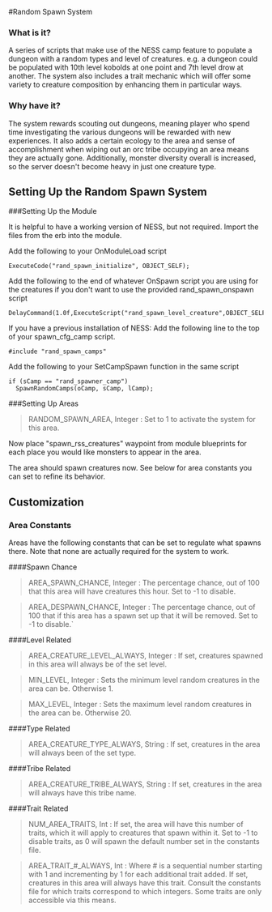 #Random Spawn System

### What is it?

A series of scripts that make use of the NESS camp feature to populate a dungeon with a random types and level of creatures. e.g. a dungeon could be populated with 10th level kobolds at one point and 7th level drow at another. The system also includes a trait mechanic which will offer some variety to creature composition by enhancing them in particular ways.


### Why have it?

The system rewards scouting out dungeons, meaning player who spend time investigating the various dungeons will be rewarded with new experiences. It also adds a certain ecology to the area and sense of accomplishment when wiping out an orc tribe occupying an area means they are actually gone. Additionally, monster diversity overall is increased, so the server doesn't become heavy in just one creature type.

## Setting Up the Random Spawn System

###Setting Up the Module

It is helpful to have a working version of NESS, but not required. Import the files from the erb into the module.

Add the following to your OnModuleLoad script
```
ExecuteCode("rand_spawn_initialize", OBJECT_SELF);
```

Add the following to the end of whatever OnSpawn script you are using for the creatures if you don't want to use the provided rand_spawn_onspawn script
```
DelayCommand(1.0f,ExecuteScript("rand_spawn_level_creature",OBJECT_SELF));
```

If you have a previous installation of NESS:
Add the following line to the top of your spawn_cfg_camp script.
```
#include "rand_spawn_camps"
```

Add the following to your SetCampSpawn function in the same script
```
if (sCamp == "rand_spawner_camp")
  SpawnRandomCamps(oCamp, sCamp, lCamp);
```

###Setting Up Areas

> RANDOM_SPAWN_AREA, Integer : Set to 1 to activate the system for this area.

Now place "spawn_rss_creatures" waypoint from module blueprints for each place you would like monsters to appear in the area.

The area should spawn creatures now. See below for area constants you can set to refine its behavior.

## Customization
### Area Constants

Areas have the following constants that can be set to regulate what spawns there. Note that none are actually required for the system to work.

####Spawn Chance
> AREA_SPAWN_CHANCE, Integer : The percentage chance, out of 100 that this area will have creatures this hour. Set to -1 to disable.

> AREA_DESPAWN_CHANCE, Integer : The percentage chance, out of 100 that if this area has a spawn set up that it will be removed. Set to -1 to disable.`

####Level Related
> AREA_CREATURE_LEVEL_ALWAYS, Integer : If set, creatures spawned in this area will always be of the set level.

> MIN_LEVEL, Integer : Sets the minimum level random creatures in the area can be. Otherwise 1.

> MAX_LEVEL, Integer : Sets the maximum level random creatures in the area can be. Otherwise 20.

####Type Related
> AREA_CREATURE_TYPE_ALWAYS, String : If set, creatures in the area will always been of the set type.

####Tribe Related
> AREA_CREATURE_TRIBE_ALWAYS, String : If set, creatures in the area will always have this tribe name.

####Trait Related
> NUM_AREA_TRAITS, Int : If set, the area will have this number of traits, which it will apply to creatures that spawn within it. Set to -1 to disable traits, as 0 will spawn the default number set in the constants file.
 
> AREA_TRAIT_#_ALWAYS, Int : Where # is a sequential number starting with 1 and incrementing by 1 for each additional trait added. If set, creatures in this area will always have this trait. Consult the constants file for which traits correspond to which integers. Some traits are only accessible via this means.
